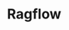 ---
draft: false
title: Ragflow
content:
  id: ragflow
  name: Ragflow
  website: https://ragflow.io/
  short_description: Build Generative AI into Your Business
---